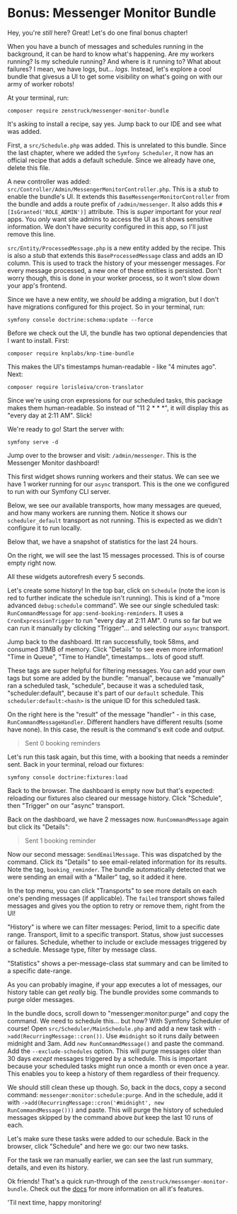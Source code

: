# Bonus: Messenger Monitor Bundle

Hey, you're *still* here? Great! Let's do one final bonus chapter!

When you have a bunch of messages and schedules running in the background,
it can be hard to know what's happening. Are my workers running? Is my schedule
running? And where is it running to? What about failures? I mean, we have logs,
but... *logs*. Instead, let's explore a cool bundle that givesus a UI to get some
visibility on what's going on with our army of worker robots!

At your terminal, run:

```terminal
composer require zenstruck/messenger-monitor-bundle
```

It's asking to install a recipe, say yes. Jump back to our IDE and see
what was added.

First, a `src/Schedule.php` was added. This is unrelated to this bundle.
Since the last chapter, where we added the `Symfony Scheduler`, it now
has an official recipe that adds a default schedule. Since we already
have one, delete this file.

A new controller was added: `src/Controller/Admin/MessengerMonitorController.php`.
This is a *stub* to enable the bundle's UI. It extends this `BaseMessengerMonitorController`
from the bundle and adds a route prefix of `/admin/messenger`. It also
adds this `#[IsGranted('ROLE_ADMIN')]` attribute. This is *super* important
for your *real* apps. You *only* want site admins to access the UI as it
shows sensitive information. We don't have security configured in this app,
so I'll just remove this line.

`src/Entity/ProcessedMessage.php` is a new entity added by the recipe. This is
also a *stub* that extends this `BaseProcessedMessage` class and
adds an ID column. This is used to track the history of your messenger messages. For
every message processed, a new one of these entities is persisted. Don't worry
though, this is done in your worker process, so it won't slow down your
app's frontend.

Since we have a new entity, we *should* be adding a migration, but I
don't have migrations configured for this project. So in your terminal, run:

```terminal
symfony console doctrine:schema:update --force
```

Before we check out the UI, the bundle has two optional dependencies that
I want to install. First:

```terminal
composer require knplabs/knp-time-bundle
```

This makes the UI's timestamps human-readable - like "4 minutes ago". Next:

```terminal
composer require lorisleiva/cron-translator
```

Since we're using cron expressions for our scheduled tasks, this package
makes them human-readable. So instead of "11 2 * * *", it will display this
as "every day at 2:11 AM". Slick!

We're ready to go! Start the server with:

```terminal
symfony serve -d
```

Jump over to the browser and visit: `/admin/messenger`. This is the
Messenger Monitor dashboard!

This first widget shows running workers and their status. We can see we
have 1 worker running for our `async` transport. This is the one we
configured to run with our Symfony CLI server.

Below, we see our available transports, how many messages are queued, and
how many workers are running them. Notice it shows our `scheduler_default`
transport as not running. This is expected as we didn't configure it to run
locally.

Below that, we have a snapshot of statistics for the last 24 hours.

On the right, we will see the last 15 messages processed. This is of course
empty right now.

All these widgets autorefresh every 5 seconds.

Let's create some history! In the top bar, click on `Schedule` (note the
icon is red to further indicate the schedule isn't running). This is kind
of a "more advanced `debug:schedule` command". We see our single scheduled
task: `RunCommandMessage` for `app:send-booking-reminders`. It uses a
`CronExpressionTrigger` to run "every day at 2:11 AM". 0 runs so far but
we can run it manually by clicking "Trigger"... and selecting our `async`
transport.

Jump back to the dashboard. Itt ran successfully, took 58ms, and consumed
31MB of memory. Click "Details" to see even more information! "Time in Queue",
"Time to Handle", timestamps... lots of good stuff.

These tags are super helpful for filtering messages.
You can add your own tags but some are added by the bundle: "manual", because
we "manually" ran a scheduled task, "schedule", because it was a scheduled
task, "scheduler:default", because it's part of our `default` schedule.
This `scheduler:default:<hash>` is the unique ID for this scheduled task.

On the right here is the "result" of the message "handler" - in this case,
`RunCommandMessageHandler`. Different handlers have different results (some
have none). In this case, the result is the command's exit code and output.

> Sent 0 booking reminders

Let's run this task again, but this time, with a booking that needs a reminder
sent. Back in your terminal, reload our fixtures:

```terminal
symfony console doctrine:fixtures:load
```

Back to the browser. The dashboard is empty now but that's expected: reloading our
fixtures also cleared our message history. Click "Schedule", then "Trigger" on our
"async" transport.

Back on the dashboard, we have 2 messages now. `RunCommandMessage` again but
click its "Details":

> Sent 1 booking reminder

Now our second message: `SendEmailMessage`. This was dispatched by the
command. Click its "Details" to see email-related information for its
results. Note the tag, `booking_reminder`. The bundle automatically
detected that we were sending an email with a "Mailer" tag, so it added
it here.

In the top menu, you can click "Transports" to see more details on each
one's pending messages (if applicable). The `failed` transport shows
failed messages and gives you the option to retry or remove them, right
from the UI!

"History" is where we can filter messages: Period, limit to a specific
date range. Transport, limit to a specific transport. Status, show just
successes or failures. Schedule, whether to include or exclude messages triggered
by a schedule. Message type, filter by message class.

"Statistics" shows a per-message-class stat summary and can be limited
to a specific date-range.

As you can probably imagine, if your app executes a lot of messages, our
history table can get *really* big. The bundle provides some commands to
purge older messages.

In the bundle docs, scroll down to "messenger:monitor:purge" and copy the
command. We need to schedule this... but how? With
Symfony Scheduler of course! Open `src/Scheduler/MainSchedule.php` and
add a new task with `->add(RecurringMessage::cron())`. Use `#midnight`
so it runs daily between midnight and 3am. Add `new RunCommandMessage()`
and paste the command. Add the `--exclude-schedules` option. This will purge
messages older than 30 days *except* messages triggered by a schedule.
This is important because your scheduled tasks might run once a month or even
once a year. This enables you to keep a history of them regardless of their frequency.

We should still clean these up though. So, back in the docs, copy a
second command: `messenger:monitor:schedule:purge`. And in the schedule,
add it with `->add(RecurringMessage::cron('#midnight', new RunCommandMessage()))`
and paste. This will purge the history of scheduled messages
skipped by the command above *but* keep the last 10 runs of each.

Let's make sure these tasks were added to our schedule. Back in the browser,
click "Schedule" and here we go: our two new tasks.

For the task we ran manually earlier, we can see the last run summary, details,
and even its history.

Ok friends! That's a quick run-through of the `zenstruck/messenger-monitor-bundle`.
Check out the [docs](https://github.com/zenstruck/messenger-monitor-bundle) for
more information on all it's features.

'Til next time, happy monitoring!
